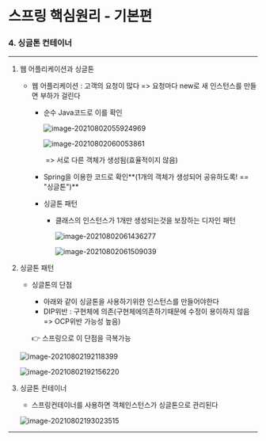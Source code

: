 # 스프링 핵심원리 - 기본편

### 4. 싱글톤 컨테이너

------

1. 웹 어플리케이션과 싱글톤

   - 웹 어플리케이션 : 고객의 요청이 많다 => 요청마다 new로 새 인스턴스를 만들면 부하가 걸린다

     - 순수 Java코드로 이를 확인

       ![image-20210802055924969](C:\Users\BOMI\AppData\Roaming\Typora\typora-user-images\image-20210802055924969.png)

       ![image-20210802060053861](C:\Users\BOMI\AppData\Roaming\Typora\typora-user-images\image-20210802060053861.png)

       ​				=> 서로 다른 객체가 생성됨(효율적이지 않음)

       

     - Spring을 이용한 코드로 확인**(1개의 객체가 생성되어 공유하도록! == "싱글톤")**

     - 싱글톤 패턴

       - 클래스의 인스턴스가 1개만 생성되는것을 보장하는 디자인 패턴

         ![image-20210802061436277](C:\Users\BOMI\AppData\Roaming\Typora\typora-user-images\image-20210802061436277.png)

         ![image-20210802061509039](C:\Users\BOMI\AppData\Roaming\Typora\typora-user-images\image-20210802061509039.png)

         

       

       

2. 싱글톤 패턴

   - 싱글톤의 단점

     - 아래와 같이 싱글톤을 사용하기위한 인스턴스를 만들어야한다
     - DIP위반 : 구현체에 의존(구현체에의존하기때문에 수정이 용이하지 않음 => OCP위반 가능성 높음)

     👉 스프링으로 이 단점을 극복가능

   ![image-20210802192118399](C:\Users\BOMI\AppData\Roaming\Typora\typora-user-images\image-20210802192118399.png)

   ![image-20210802192156220](C:\Users\BOMI\AppData\Roaming\Typora\typora-user-images\image-20210802192156220.png)

3. 싱글톤 컨테이너

   - 스프링컨테이너를 사용하면 객체인스턴스가 싱글톤으로 관리된다

   ![image-20210802193023515](C:\Users\BOMI\AppData\Roaming\Typora\typora-user-images\image-20210802193023515.png)

   



------


